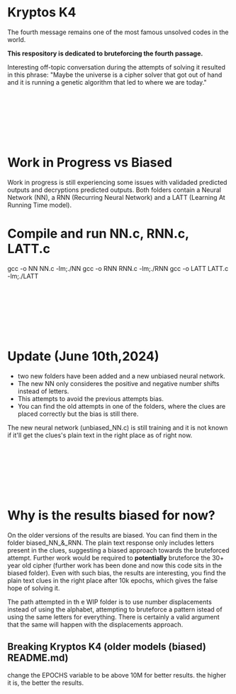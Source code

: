 # Kryptos K4

The fourth message remains one of the most famous unsolved codes in the world. 

**This respository is dedicated to bruteforcing the fourth passage.**

Interesting off-topic conversation during the attempts of solving it resulted in this phrase: "Maybe the universe is a cipher solver that got out of hand and it is running a genetic algorithm that led to where we are today."

<br>
<br>
<br>
<br>
<br>
<br>

# Work in Progress vs Biased

Work in progress is still experiencing some issues with validaded predicted outputs and decryptions predicted outputs. Both folders contain a Neural Network (NN), a RNN (Recurring Neural Network) and a LATT (Learning At Running Time model).

# Compile and run NN.c, RNN.c, LATT.c 

gcc -o NN NN.c -lm;./NN
gcc -o RNN RNN.c -lm;./RNN
gcc -o LATT LATT.c -lm;./LATT

<br>
<br>
<br>
<br>
<br>
<br>

# Update (June 10th,2024)

- two new folders have been added and a new unbiased neural network. 
- The new NN only consideres the positive and negative number shifts instead of letters.
- This attempts to avoid the previous attempts bias.
- You can find the old attempts in one of the folders, where the clues are placed correctly but the bias is still there.

The new neural network (unbiased_NN.c) is still training and it is not known if it'll get the clues's plain text in the right place as of right now.

<br>
<br>
<br>
<br>
<br>
<br>

# Why is the results biased for now?

On the older versions of the results are biased. You can find them in the folder biased_NN_&_RNN. The plain text response only includes letters present in the clues, suggesting a biased approach towards the bruteforced attempt. Further work would be required to **potentially** bruteforce the 30+ year old cipher (further work has been done and now this code sits in the biased folder). Even with such bias, the results are interesting, you find the plain text clues in the right place after 10k epochs, which gives the false hope of solving it. 

The path attempted in th e WIP folder is to use number displacements instead of using the alphabet, attempting to bruteforce a pattern istead of using the same letters for everything. There is certainly a valid argument that the same will happen with the displacements approach.



## Breaking Kryptos K4 (older models (biased) README.md)

change the EPOCHS variable to be above 10M for better results. the higher it is, the better the results.

